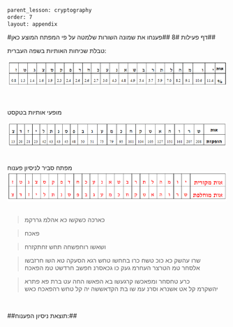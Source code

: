 ```
parent_lesson: cryptography
order: 7
layout: appendix
```

#דף פעילות 8#
##פענחו את שמונה השורות שלמטה על פי המפתח המוצע כאן##
<br>

טבלת שכיחות  האותיות בשפה העברית:
<br>
<div id="container" align="center">
  <img src="img05.png" title=""/>
</div>
<br>
<br>

מופעי אותיות בטקסט
<br>
<div id="container" align="center">
  <img src="img04.png" title=""/>
</div>
<br>
<br>
מפתח סביר לניסיון פענוח
<br>
<div id="container" align="center">
  <img src="img09.png" title=""/>
</div>
<br>

> כארכה כשקשו כא אהלמ גררקמ

> פאכח
 
> ושאשו רוחפשחה תחש זחתקזרח

> שרו עהשק כא כוכ   טשח כרו בחחשו  טחש רגא הסעקה  טא השו חרזבשו  
אלסחר טמ הטרצר  העחרמ געק כו  גכאסרנ חפשב  חרדשט טמ הפאכח

> כרע טחסחר ומפאכשו  קרגעשו בא הפאשו  החה עט ברת פא פתרא  
יהשקרמ קל אט אשנרא  וסרנ עמ שו בת הקדאששה  יה קל טחש רהפאכח כאש

<br>

##תוצאת ניסיון הפענוח:##

<br>
<br>
<br>
<br>
<br>
<br>
<br>
<br>
<br>
<br>
<br>
<br>
<br>
<br>